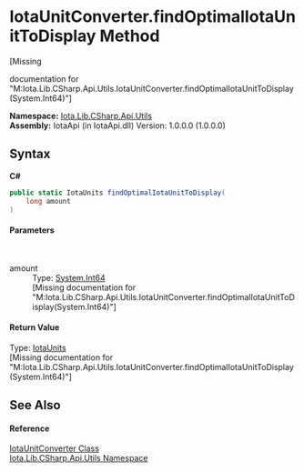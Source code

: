 # IotaUnitConverter.findOptimalIotaUnitToDisplay Method 
 

\[Missing <summary> documentation for "M:Iota.Lib.CSharp.Api.Utils.IotaUnitConverter.findOptimalIotaUnitToDisplay(System.Int64)"\]

**Namespace:**&nbsp;<a href="N_Iota_Lib_CSharp_Api_Utils">Iota.Lib.CSharp.Api.Utils</a><br />**Assembly:**&nbsp;IotaApi (in IotaApi.dll) Version: 1.0.0.0 (1.0.0.0)

## Syntax

**C#**<br />
``` C#
public static IotaUnits findOptimalIotaUnitToDisplay(
	long amount
)
```


#### Parameters
&nbsp;<dl><dt>amount</dt><dd>Type: <a href="http://msdn2.microsoft.com/en-us/library/6yy583ek" target="_blank">System.Int64</a><br />\[Missing <param name="amount"/> documentation for "M:Iota.Lib.CSharp.Api.Utils.IotaUnitConverter.findOptimalIotaUnitToDisplay(System.Int64)"\]</dd></dl>

#### Return Value
Type: <a href="T_Iota_Lib_CSharp_Api_Utils_IotaUnits">IotaUnits</a><br />\[Missing <returns> documentation for "M:Iota.Lib.CSharp.Api.Utils.IotaUnitConverter.findOptimalIotaUnitToDisplay(System.Int64)"\]

## See Also


#### Reference
<a href="T_Iota_Lib_CSharp_Api_Utils_IotaUnitConverter">IotaUnitConverter Class</a><br /><a href="N_Iota_Lib_CSharp_Api_Utils">Iota.Lib.CSharp.Api.Utils Namespace</a><br />